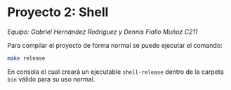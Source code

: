 # Proyecto 2: Shell
_Equipo: Gabriel Hernández Rodríguez y Dennis Fiallo Muñoz C211_

Para compilar el proyecto de forma normal se puede ejecutar el comando:

```bash
make release
``` 

En consola el cual creará un ejecutable `shell-release` dentro de la carpeta `bin` válido para su uso normal.